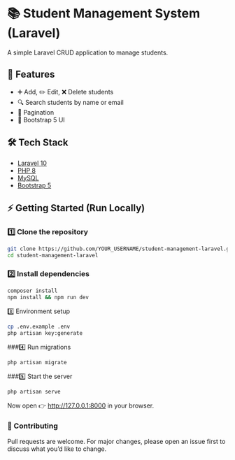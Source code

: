 # 📚 Student Management System (Laravel)

A simple Laravel CRUD application to manage students.

## 🚀 Features
- ➕ Add, ✏️ Edit, ❌ Delete students  
- 🔍 Search students by name or email  
- 📄 Pagination  
- 🎨 Bootstrap 5 UI  

## 🛠 Tech Stack
- [Laravel 10](https://laravel.com/)  
- [PHP 8](https://www.php.net/)  
- [MySQL](https://www.mysql.com/)  
- [Bootstrap 5](https://getbootstrap.com/)  

## ⚡ Getting Started (Run Locally)

### 1️⃣ Clone the repository
```bash
git clone https://github.com/YOUR_USERNAME/student-management-laravel.git
cd student-management-laravel
```
### 2️⃣ Install dependencies
```bash 
composer install
npm install && npm run dev
```
3️⃣ Environment setup
```bash
cp .env.example .env
php artisan key:generate
```
###4️⃣ Run migrations
```bash
php artisan migrate
```
###5️⃣ Start the server
```bash
php artisan serve
```
Now open 👉 http://127.0.0.1:8000 in your browser.
### 🤝 Contributing

Pull requests are welcome. For major changes, please open an issue first to discuss what you’d like to change.


